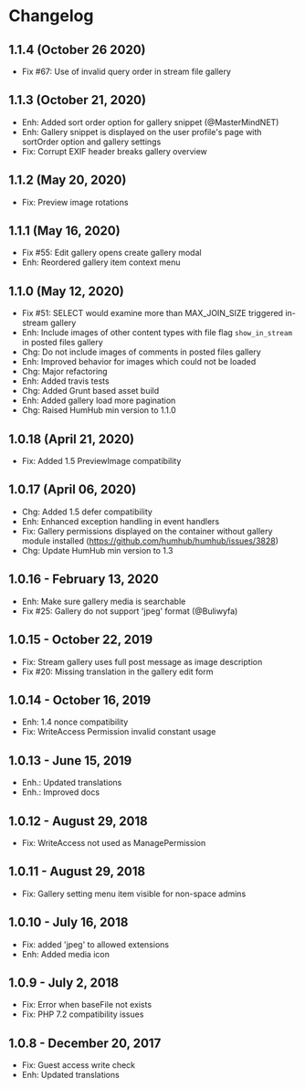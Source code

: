 Changelog
=========

1.1.4 (October 26 2020)
------------------------
- Fix #67: Use of invalid query order in stream file gallery


1.1.3 (October 21, 2020)
------------------------
- Enh: Added sort order option for gallery snippet (@MasterMindNET) 
- Enh: Gallery snippet is displayed on the user profile's page with sortOrder option and gallery settings
- Fix: Corrupt EXIF header breaks gallery overview


1.1.2 (May 20, 2020)
-----------------------
- Fix: Preview image rotations


1.1.1 (May 16, 2020)
-----------------------
- Fix #55: Edit gallery opens create gallery modal
- Enh: Reordered gallery item context menu


1.1.0 (May 12, 2020)
-----------------------
- Fix #51: SELECT would examine more than MAX_JOIN_SIZE triggered in-stream gallery
- Enh: Include images of other content types with file flag  `show_in_stream` in posted files gallery
- Chg: Do not include images of comments in posted files gallery
- Enh: Improved behavior for images which could not be loaded
- Chg: Major refactoring
- Enh: Added travis tests
- Chg: Added Grunt based asset build
- Enh: Added gallery load more pagination
- Chg: Raised HumHub min version to 1.1.0

1.0.18 (April 21, 2020)
-----------------------
- Fix: Added 1.5 PreviewImage compatibility


1.0.17 (April 06, 2020)
--------------------
- Chg: Added 1.5 defer compatibility
- Enh: Enhanced exception handling in event handlers
- Fix: Gallery permissions displayed on the container without gallery module installed (https://github.com/humhub/humhub/issues/3828)
- Chg: Update HumHub min version to 1.3


1.0.16 - February 13, 2020
---------------------
- Enh: Make sure gallery media is searchable
- Fix #25: Gallery do not support 'jpeg' format (@Buliwyfa)


1.0.15 - October 22, 2019
---------------------
- Fix: Stream gallery uses full post message as image description
- Fix #20: Missing translation in the gallery edit form


1.0.14 - October 16, 2019
---------------------
- Enh: 1.4 nonce compatibility
- Fix: WriteAccess Permission invalid constant usage


1.0.13 - June 15, 2019
---------------------
- Enh.: Updated translations
- Enh.: Improved docs


1.0.12 - August 29, 2018
---------------------
- Fix: WriteAccess not used as ManagePermission


1.0.11 - August 29, 2018
---------------------
- Fix: Gallery setting menu item visible for non-space admins


1.0.10 - July 16, 2018
---------------------
- Fix: added 'jpeg' to allowed extensions
- Enh: Added media icon


1.0.9 - July 2, 2018
---------------------
- Fix: Error when baseFile not exists
- Fix: PHP 7.2 compatibility issues


1.0.8 - December 20, 2017
---------------------
- Fix: Guest access write check
- Enh: Updated translations

